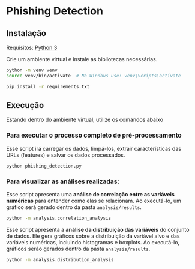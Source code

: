 # Phishing Detection

## Instalação
Requisitos: [Python 3](https://www.python.org/download/releases/3.0/)

Crie um ambiente virtual e instale as bibliotecas necessárias.
```bash
python -m venv venv
source venv/bin/activate  # No Windows use: venv\Scripts\activate

pip install -r requirements.txt
```

## Execução

Estando dentro do ambiente virtual, utilize os comandos abaixo

### Para executar o processo completo de pré-processamento
Esse script irá carregar os dados, limpá-los, extrair características das URLs (features) e salvar os dados processados.
```bash
python phishing_detection.py
```

### Para visualizar as análises realizadas:

Esse script apresenta uma **análise de correlação entre as variáveis numéricas** para entender como elas se relacionam. Ao executá-lo, um gráfico será gerado dentro da pasta ```analysis/results```.
```bash
python -m analysis.correlation_analysis
```

Esse script apresenta a **análise da distribuição das variáveis** do conjunto de dados. Ele gera gráficos sobre a distribuição da variável alvo e das variáveis numéricas, incluindo histogramas e boxplots. Ao executá-lo, gráficos serão gerados dentro da pasta ```analysis/results```.

```bash
python -m analysis.distribution_analysis
```